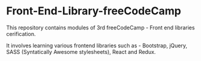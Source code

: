 # Front-End-Library-freeCodeCamp
This repository contains modules of 3rd freeCodeCamp - Front end libraries cerification.

It involves learning various frontend libraries such as - Bootstrap, jQuery, SASS (Syntatically Awesome stylesheets), React and Redux.
